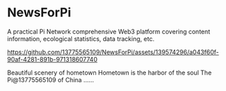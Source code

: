 # NewsForPi
A practical Pi Network comprehensive Web3 platform covering content information, ecological statistics, data tracking, etc. 

https://github.com/13775565109/NewsForPi/assets/139574296/a043f60f-90af-4281-891b-971318607740

Beautiful scenery of hometown
Hometown is the harbor of the soul
The Pi@13775565109 of China
......

